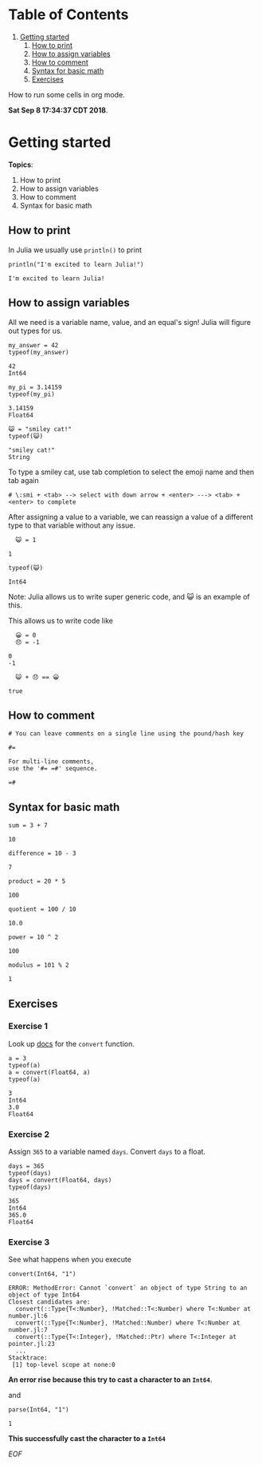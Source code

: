 # Table of Contents

1.  [Getting started](#getting-started)
    1.  [How to print](#how-to-print)
    2.  [How to assign variables](#how-to-assign-variables)
    3.  [How to comment](#how-to-comment)
    4.  [Syntax for basic math](#syntax-for-basic-math)
    5.  [Exercises](#exercises)

<div class="ABSTRACT">
How to run some cells in org mode.

**Sat Sep  8 17:34:37 CDT 2018**.

</div>


<a id="getting-started"></a>

# Getting started

**Topics**:

1.  How to print
2.  How to assign variables
3.  How to comment
4.  Syntax for basic math


<a id="how-to-print"></a>

## How to print

In Julia we usually use `println()` to print

    println("I'm excited to learn Julia!")

    I'm excited to learn Julia!


<a id="how-to-assign-variables"></a>

## How to assign variables

All we need is a variable name, value, and an equal's sign! Julia will
figure out types for us.

    my_answer = 42
    typeof(my_answer)

    42
    Int64

    my_pi = 3.14159
    typeof(my_pi)

    3.14159
    Float64

    😺 = "smiley cat!"
    typeof(😺)

    "smiley cat!"
    String

To type a smiley cat, use tab completion to select the emoji name and
then tab again

    # \:smi + <tab> --> select with down arrow + <enter> ---> <tab> + <enter> to complete

After assigning a value to a variable, we can reassign a value of a
different type to that variable without any issue.

      😺 = 1

    1

    typeof(😺)

    Int64

Note: Julia allows us to write super generic code, and 😺 is an example
of this.

This allows us to write code like

      😀 = 0
      😞 = -1

    0
    -1

      😺 + 😞 == 😀

    true


<a id="how-to-comment"></a>

## How to comment

    # You can leave comments on a single line using the pound/hash key

    #=

    For multi-line comments,
    use the '#= =#' sequence.

    =#


<a id="syntax-for-basic-math"></a>

## Syntax for basic math

    sum = 3 + 7

    10

    difference = 10 - 3

    7

    product = 20 * 5

    100

    quotient = 100 / 10

    10.0

    power = 10 ^ 2

    100

    modulus = 101 % 2

    1


<a id="exercises"></a>

## Exercises


### Exercise 1

Look up [docs](https://docs.julialang.org/en/v1) for the `convert` function.

    a = 3
    typeof(a)
    a = convert(Float64, a)
    typeof(a)

    3
    Int64
    3.0
    Float64


### Exercise 2

Assign `365` to a variable named `days`. Convert `days` to a float.

    days = 365
    typeof(days)
    days = convert(Float64, days)
    typeof(days)

    365
    Int64
    365.0
    Float64


### Exercise 3

See what happens when you execute

    convert(Int64, "1")

    ERROR: MethodError: Cannot `convert` an object of type String to an object of type Int64
    Closest candidates are:
      convert(::Type{T<:Number}, !Matched::T<:Number) where T<:Number at number.jl:6
      convert(::Type{T<:Number}, !Matched::Number) where T<:Number at number.jl:7
      convert(::Type{T<:Integer}, !Matched::Ptr) where T<:Integer at pointer.jl:23
      ...
    Stacktrace:
     [1] top-level scope at none:0

**An error rise because this try to cast a character to an `Int64`**.

and

    parse(Int64, "1")

    1

**This successfully cast the character to a `Int64`**

*EOF*
